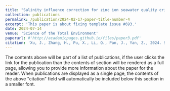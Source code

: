 ```yaml
---
title: "Salinity influence correction for zinc ion seawater quality criteria and ecological risk assessment in Chinese seas"
collection: publications
permalink: /publication/2024-02-17-paper-title-number-4
excerpt: 'This paper is about fixing template issue #693.'
date: 2024-07-14
venue: 'Science of the Total Environment'
paperurl: #'http://academicpages.github.io/files/paper3.pdf'
citation: 'Xu, J., Zhang, H., Pu, X., Li, Q., Pan, J., Yan, Z., 2024. Salinity influence correction for zinc ion seawater quality criteria and ecological risk assessment in Chinese seas. Science of the Total Environment, 174835. 10.1016/j.scitotenv.2024.174835.'
---
```


The contents above will be part of a list of publications, if the user clicks the link for the publication than the contents of section will be rendered as a full page, allowing you to provide more information about the paper for the reader. When publications are displayed as a single page, the contents of the above "citation" field will automatically be included below this section in a smaller font.
